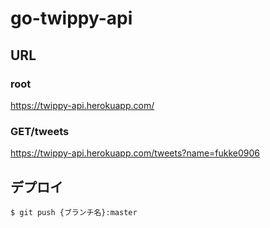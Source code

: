 # go-twippy-api

## URL
### root
https://twippy-api.herokuapp.com/
### GET/tweets
https://twippy-api.herokuapp.com/tweets?name=fukke0906

## デプロイ
``` $ git push {ブランチ名}:master ```
